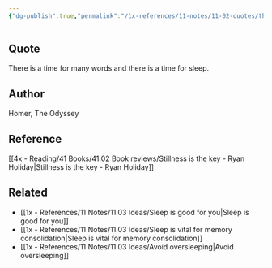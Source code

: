 ```yaml
---
{"dg-publish":true,"permalink":"/1x-references/11-notes/11-02-quotes/there-is-a-time-for-many-words-and-there-is-a-time-for-sleep-homer/","title":"There is a time for many words and there is a time for sleep - Homer","created":"2024-03-16T13:11:47.803+03:00","updated":"2024-03-16T13:11:47.803+03:00"}
---
```



## Quote
There is a time for many words and there is a time for sleep.

## Author
Homer, The Odyssey

## Reference
[[4x - Reading/41 Books/41.02 Book reviews/Stillness is the key - Ryan Holiday\|Stillness is the key - Ryan Holiday]]

## Related
- [[1x - References/11 Notes/11.03 Ideas/Sleep is good for you\|Sleep is good for you]]
- [[1x - References/11 Notes/11.03 Ideas/Sleep is vital for memory consolidation\|Sleep is vital for memory consolidation]]
- [[1x - References/11 Notes/11.03 Ideas/Avoid oversleeping\|Avoid oversleeping]]
